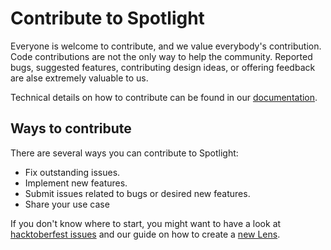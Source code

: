 # Contribute to Spotlight

Everyone is welcome to contribute, and we value everybody's contribution. Code
contributions are not the only way to help the community.
Reported bugs, suggested features, contributing design ideas,
or offering feedback are alse extremely valuable to us.

Technical details on how to contribute can be found in our [documentation](https://renumics.com/docs/development).

## Ways to contribute

There are several ways you can contribute to Spotlight:

-   Fix outstanding issues.
-   Implement new features.
-   Submit issues related to bugs or desired new features.
-   Share your use case

If you don't know where to start, you might want to have a look at [hacktoberfest issues](https://github.com/Renumics/spotlight/issues?q=is%3Aissue+is%3Aopen+label%3Ahacktoberfest)
and our guide on how to create a [new Lens](https://renumics.com/docs/development/lenses).
